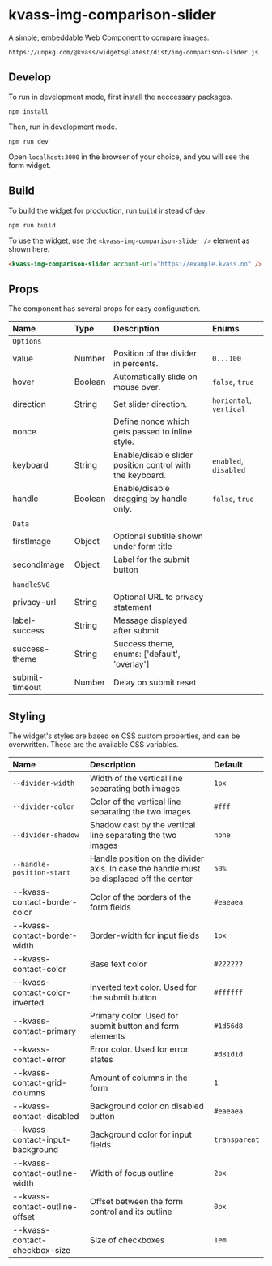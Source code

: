 # kvass-img-comparison-slider

A simple, embeddable Web Component to compare images.

`https://unpkg.com/@kvass/widgets@latest/dist/img-comparison-slider.js`

## Develop

To run in development mode, first install the neccessary packages.

```
npm install
```

Then, run in development mode.

```
npm run dev
```

Open `localhost:3000` in the browser of your choice, and you will see the form widget.

## Build

To build the widget for production, run `build` instead of `dev`.

```
npm run build
```

To use the widget, use the `<kvass-img-comparison-slider />` element as shown here.

```html
<kvass-img-comparison-slider account-url="https://example.kvass.no" />
```

## Props

The component has several props for easy configuration.

| Name           | Type    | Description                                               | Enums                   |
| :------------- | :------ | :-------------------------------------------------------- | :---------------------- |
| `Options`      |         |                                                           |                         |
| value          | Number  | Position of the divider in percents.                      | `0...100`               |
| hover          | Boolean | Automatically slide on mouse over.                        | `false`, `true`         |
| direction      | String  | Set slider direction.                                     | `horiontal`, `vertical` |
| nonce          |         | Define nonce which gets passed to inline style.           |                         |
| keyboard       | String  | Enable/disable slider position control with the keyboard. | `enabled`, `disabled`   |
| handle         | Boolean | Enable/disable dragging by handle only.                   | `false`, `true`         |
|                |         |                                                           |                         |
| `Data`         |         |                                                           |                         |
| firstImage     | Object  | Optional subtitle shown under form title                  |                         |
| secondImage    | Object  | Label for the submit button                               |                         |
|                |         |                                                           |                         |
| `handleSVG`    |         |                                                           |                         |
| privacy-url    | String  | Optional URL to privacy statement                         |                         |
| label-success  | String  | Message displayed after submit                            |                         |
| success-theme  | String  | Success theme, enums: ['default', 'overlay']              |                         |
| submit-timeout | Number  | Delay on submit reset                                     |                         |

## Styling

The widget's styles are based on CSS custom properties, and can be overwritten.
These are the available CSS variables.

| Name                             | Description                                                                              | Default       |
| :------------------------------- | :--------------------------------------------------------------------------------------- | :------------ |
| `--divider-width`                | Width of the vertical line separating both images                                        | `1px`         |
| `--divider-color`                | Color of the vertical line separating the two images                                     | `#fff`        |
| `--divider-shadow`               | Shadow cast by the vertical line separating the two images                               | `none`        |
| `--handle-position-start`        | Handle position on the divider axis. In case the handle must be displaced off the center | `50%`         |
| --kvass-contact-border-color     | Color of the borders of the form fields                                                  | `#eaeaea`     |
| --kvass-contact-border-width     | Border-width for input fields                                                            | `1px`         |
| --kvass-contact-color            | Base text color                                                                          | `#222222`     |
| --kvass-contact-color-inverted   | Inverted text color. Used for the submit button                                          | `#ffffff`     |
| --kvass-contact-primary          | Primary color. Used for submit button and form elements                                  | `#1d56d8`     |
| --kvass-contact-error            | Error color. Used for error states                                                       | `#d81d1d`     |
| --kvass-contact-grid-columns     | Amount of columns in the form                                                            | `1`           |
| --kvass-contact-disabled         | Background color on disabled button                                                      | `#eaeaea`     |
| --kvass-contact-input-background | Background color for input fields                                                        | `transparent` |
| --kvass-contact-outline-width    | Width of focus outline                                                                   | `2px`         |
| --kvass-contact-outline-offset   | Offset between the form control and its outline                                          | `0px`         |
| --kvass-contact-checkbox-size    | Size of checkboxes                                                                       | `1em`         |
